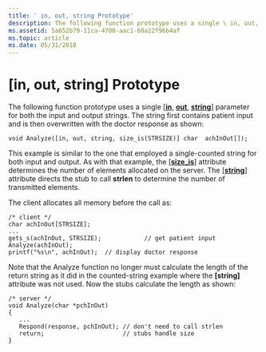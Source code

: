 ```yaml
---
title: ' in, out, string Prototype'
description: The following function prototype uses a single \ in, out, string\ parameter for both the input and output strings.
ms.assetid: 5a652b79-11ca-4780-aac1-60a22f96b4af
ms.topic: article
ms.date: 05/31/2018
---
```


# \[in, out, string\] Prototype

The following function prototype uses a single \[[**in**](https://docs.microsoft.com/windows/desktop/Midl/in), [**out**](https://docs.microsoft.com/windows/desktop/Midl/out-idl), [**string**](https://docs.microsoft.com/windows/desktop/Midl/string)\] parameter for both the input and output strings. The string first contains patient input and is then overwritten with the doctor response as shown:

``` syntax
void Analyze([in, out, string, size_is(STRSIZE)] char  achInOut[]);
```

This example is similar to the one that employed a single-counted string for both input and output. As with that example, the \[[**size\_is**](https://docs.microsoft.com/windows/desktop/Midl/size-is)\] attribute determines the number of elements allocated on the server. The \[[**string**](https://docs.microsoft.com/windows/desktop/Midl/string)\] attribute directs the stub to call **strlen** to determine the number of transmitted elements.

The client allocates all memory before the call as:

``` syntax
/* client */
char achInOut[STRSIZE];
...
gets_s(achInOut, STRSIZE);            // get patient input
Analyze(achInOut);
printf("%s\n", achInOut);  // display doctor response
```

Note that the Analyze function no longer must calculate the length of the return string as it did in the counted-string example where the **\[string\]** attribute was not used. Now the stubs calculate the length as shown:

``` syntax
/* server */
void Analyze(char *pchInOut)
{
   ...
   Respond(response, pchInOut); // don't need to call strlen
   return;                      // stubs handle size
}
```

 

 




